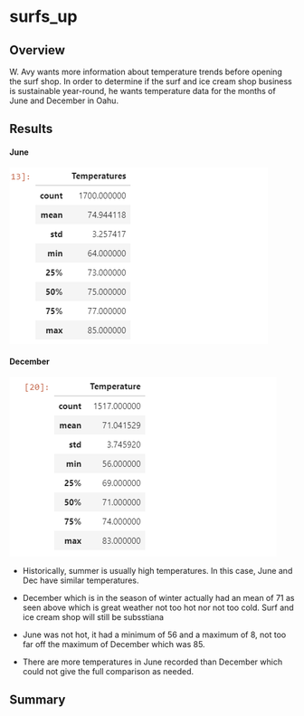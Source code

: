# surfs_up

## Overview
W. Avy wants more information about temperature trends before opening the surf shop. In order to determine if the surf and ice cream shop business is sustainable year-round, he wants temperature data for the months of June and December in Oahu.

## Results

#### June
![line_image](resources/June_temp.png)

#### December
![line_image](resources/dec_temp.png)

- Historically, summer is usually high temperatures. In this case, June and Dec have similar temperatures.

- December which is in the season of winter actually had an mean of 71 as seen above which is great weather not too hot nor not too cold. Surf and ice cream shop will still be subsstiana 

- June was not hot, it had a minimum of 56 and a maximum of 8, not too far off the maximum of December which was 85.

- There are more temperatures in June recorded than December which could not give the full comparison as needed.

## Summary
